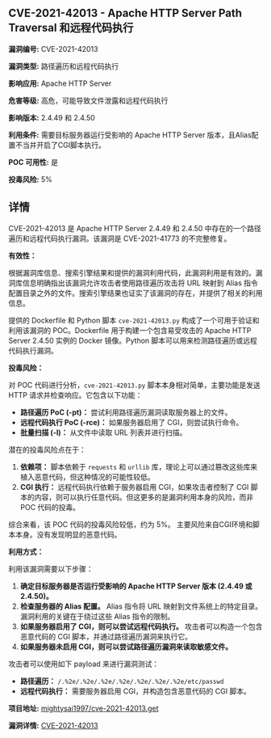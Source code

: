 ## CVE-2021-42013 - Apache HTTP Server Path Traversal 和远程代码执行

**漏洞编号:** CVE-2021-42013

**漏洞类型:** 路径遍历和远程代码执行

**影响应用:** Apache HTTP Server

**危害等级:** 高危，可能导致文件泄露和远程代码执行

**影响版本:** 2.4.49 和 2.4.50

**利用条件:** 需要目标服务器运行受影响的 Apache HTTP Server 版本，且Alias配置不当并开启了CGI脚本执行。

**POC 可用性:** 是

**投毒风险:** 5%

## 详情

CVE-2021-42013 是 Apache HTTP Server 2.4.49 和 2.4.50 中存在的一个路径遍历和远程代码执行漏洞。该漏洞是 CVE-2021-41773 的不完整修复。

**有效性：**

根据漏洞库信息、搜索引擎结果和提供的漏洞利用代码，此漏洞利用是有效的。漏洞库信息明确指出该漏洞允许攻击者使用路径遍历攻击将 URL 映射到 Alias 指令配置目录之外的文件。搜索引擎结果也证实了该漏洞的存在，并提供了相关的利用信息。

提供的 Dockerfile 和 Python 脚本 `cve-2021-42013.py` 构成了一个可用于验证和利用该漏洞的 POC。Dockerfile 用于构建一个包含易受攻击的 Apache HTTP Server 2.4.50 实例的 Docker 镜像。Python 脚本可以用来检测路径遍历或远程代码执行漏洞。

**投毒风险：**

对 POC 代码进行分析，`cve-2021-42013.py` 脚本本身相对简单，主要功能是发送 HTTP 请求并检查响应。它包含以下功能：

*   **路径遍历 PoC (-pt)：**  尝试利用路径遍历漏洞读取服务器上的文件。
*   **远程代码执行 PoC (-rce)：**  如果服务器启用了 CGI，则尝试执行命令。
*   **批量扫描 (-l)：**  从文件中读取 URL 列表并进行扫描。

潜在的投毒风险点在于：

1.  **依赖项：**  脚本依赖于 `requests` 和 `urllib` 库，理论上可以通过篡改这些库来植入恶意代码，但这种情况的可能性较低。
2.  **CGI 执行：**  远程代码执行依赖于服务器启用 CGI，如果攻击者控制了 CGI 脚本的内容，则可以执行任意代码。但这更多的是漏洞利用本身的风险，而非 POC 代码的投毒。

综合来看，该 POC 代码的投毒风险较低，约为 5%。 主要风险来自CGI环境和脚本本身。没有发现明显的恶意代码。

**利用方式：**

利用该漏洞需要以下步骤：

1.  **确定目标服务器是否运行受影响的 Apache HTTP Server 版本 (2.4.49 或 2.4.50)。**
2.  **检查服务器的 Alias 配置。**  Alias 指令将 URL 映射到文件系统上的特定目录。漏洞利用的关键在于绕过这些 Alias 指令的限制。
3.  **如果服务器启用了 CGI，则可以尝试远程代码执行。**  攻击者可以构造一个包含恶意代码的 CGI 脚本，并通过路径遍历漏洞来执行它。
4.  **如果服务器未启用 CGI，则可以尝试路径遍历漏洞来读取敏感文件。**

攻击者可以使用如下 payload 来进行漏洞测试：

*   **路径遍历：** `/.%2e/.%2e/.%2e/.%2e/.%2e/.%2e/.%2e/etc/passwd`
*   **远程代码执行：**  需要服务器启用 CGI，并构造包含恶意代码的 CGI 脚本。

**项目地址:** [mightysai1997/cve-2021-42013.get](https://github.com/mightysai1997/cve-2021-42013.get)

**漏洞详情:** [CVE-2021-42013](https://nvd.nist.gov/vuln/detail/CVE-2021-42013)
